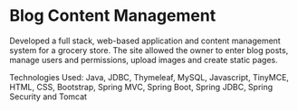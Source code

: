 # Blog Content Management

Developed a full stack, web-based application and content management system for a grocery store. The site allowed the owner to enter blog posts, manage users and permissions, upload images and create static pages.

Technologies Used: Java, JDBC, Thymeleaf, MySQL, Javascript, TinyMCE, HTML, CSS, Bootstrap, Spring MVC, Spring Boot, Spring JDBC, Spring Security and Tomcat 
